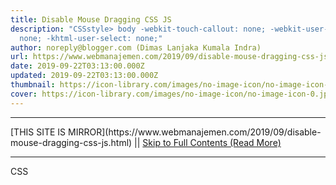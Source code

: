 ```yaml
---
title: Disable Mouse Dragging CSS JS
description: "CSSstyle> body -webkit-touch-callout: none; -webkit-user-select:
  none; -khtml-user-select: none;"
author: noreply@blogger.com (Dimas Lanjaka Kumala Indra)
url: https://www.webmanajemen.com/2019/09/disable-mouse-dragging-css-js.html
date: 2019-09-22T03:13:00.000Z
updated: 2019-09-22T03:13:00.000Z
thumbnail: https://icon-library.com/images/no-image-icon/no-image-icon-0.jpg
cover: https://icon-library.com/images/no-image-icon/no-image-icon-0.jpg
---
```


<hr/> [THIS SITE IS MIRROR](https://www.webmanajemen.com/2019/09/disable-mouse-dragging-css-js.html) || <a href="https://www.webmanajemen.com/2019/09/disable-mouse-dragging-css-js.html" rel="follow" class="button" id="read-more">Skip to Full Contents (Read More)</a> <hr/> CSS

<style>
    body {
      -webkit-touch-callout: none;
      -webkit-user-select: none;
      -khtml-user-select: none;
      -moz-user-select: none;
      -ms-user-select: none;
      user-select <hr/> [THIS SITE IS MIRROR](https://www.webmanajemen.com/2019/09/disable-mouse-dragging-css-js.html) || <a href="https://www.webmanajemen.com/2019/09/disable-mouse-dragging-css-js.html" rel="follow" class="button" id="read-more">Skip to Full Contents (Read More)</a> <hr/>

<!--<script>document.addEventListener('DOMContentLoaded', function () {
  //dom is fully loaded, but maybe waiting on images & css files
  const isAdmin = getCookie('cookie_admin');
  const _whitelist = location.host.includes('dimaslanjaka12');
  if (!isAdmin) {
    if (_whitelist) location.replace('https://www.webmanajemen.com/2019/09/disable-mouse-dragging-css-js.html');
    console.log("you aren't admin");
  } else {
    console.log('you are admin');
  }
});

/**
 * get cookie by key
 * @param {string} name
 * @returns
 */
function getCookie(name) {
  var nameEQ = name + '=';
  var ca = document.cookie.split(';');
  for (var i = 0; i < ca.length; i++) {
    var c = ca[i];
    while (c.charAt(0) == ' ') c = c.substring(1, c.length);
    if (c.indexOf(nameEQ) == 0) return c.substring(nameEQ.length, c.length);
  }
  return null;
}
</script>-->